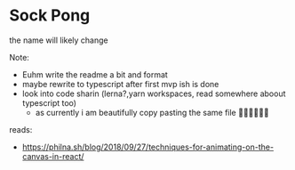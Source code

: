 # Sock Pong
the name will likely change


Note:
- Euhm write the readme a bit and format
- maybe rewrite to typescript after first mvp ish is done
- look into code sharin (lerna?,yarn workspaces, read somewhere aboout typescript too)	
  - as currently i am beautifully copy pasting the same file 🤷🏻‍♂️🤦🏻‍♂️


reads: 
- https://philna.sh/blog/2018/09/27/techniques-for-animating-on-the-canvas-in-react/